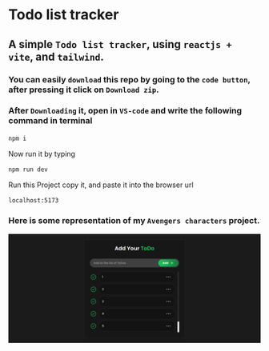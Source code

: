 # Todo list tracker
 
## A simple `Todo list tracker`, using `reactjs + vite`, and `tailwind`.

### You can  easily `download` this repo by going to the `code button`, after pressing it click on `Download zip`.

### After `Downloading` it, open in `VS-code` and write the following command in terminal
```bash
npm i
```
Now run it by typing

```bash
npm run dev
```
Run this Project copy it, and paste it into the browser url
```bash
localhost:5173
```

### Here is some representation of my `Avengers characters` project.

![Project `Todo list tracker` Screenshot](src/assets/Screenshot.png)
